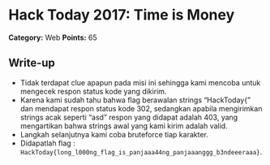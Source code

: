 # Hack Today 2017: Time is Money

**Category:** Web
**Points:** 65

## Write-up

- Tidak terdapat clue apapun pada misi ini sehingga kami mencoba untuk mengecek respon status kode yang dikirim.
- Karena kami sudah tahu bahwa flag berawalan strings “HackToday{” dan mendapat respon status kode 302, sedangkan apabila mengirimkan strings acak seperti “asd” respon yang didapat adalah 403, yang mengartikan bahwa strings awal yang kami kirim adalah valid.
- Langkah selanjutnya kami coba bruteforce tiap karakter.
- Didapatlah flag : `HackToday{long_l000ng_flag_is_panjaaa44ng_panjaaanggg_b3ndeeeraaa}`.
